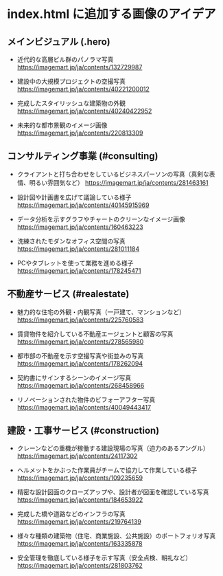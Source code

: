 # index.html に追加する画像のアイデア

## メインビジュアル (.hero)

-   近代的な高層ビル群のパノラマ写真
https://imagemart.jp/ja/contents/132729987

-   建設中の大規模プロジェクトの空撮写真
https://imagemart.jp/ja/contents/40221200012

-   完成したスタイリッシュな建築物の外観
https://imagemart.jp/ja/contents/40240422952

-   未来的な都市景観のイメージ画像
https://imagemart.jp/ja/contents/220813309

## コンサルティング事業 (#consulting)

-   クライアントと打ち合わせをしているビジネスパーソンの写真（真剣な表情、明るい雰囲気など）
https://imagemart.jp/ja/contents/281463161

-   設計図や計画書を広げて議論している様子
https://imagemart.jp/ja/contents/40145915969

-   データ分析を示すグラフやチャートのクリーンなイメージ画像
https://imagemart.jp/ja/contents/160463223

-   洗練されたモダンなオフィス空間の写真
https://imagemart.jp/ja/contents/281011184

-   PCやタブレットを使って業務を進める様子
https://imagemart.jp/ja/contents/178245471

## 不動産サービス (#realestate)

-   魅力的な住宅の外観・内観写真（一戸建て、マンションなど）
https://imagemart.jp/ja/contents/225760583

-   賃貸物件を紹介している不動産エージェントと顧客の写真
https://imagemart.jp/ja/contents/278565980

-   都市部の不動産を示す空撮写真や街並みの写真
https://imagemart.jp/ja/contents/178262094

-   契約書にサインするシーンのイメージ写真
https://imagemart.jp/ja/contents/268458966

-   リノベーションされた物件のビフォーアフター写真
https://imagemart.jp/ja/contents/40049443417

## 建設・工事サービス (#construction)

-   クレーンなどの重機が稼働する建設現場の写真（迫力のあるアングル）
https://imagemart.jp/ja/contents/24117302

-   ヘルメットをかぶった作業員がチームで協力して作業している様子
https://imagemart.jp/ja/contents/109235659

-   精密な設計図面のクローズアップや、設計者が図面を確認している写真
https://imagemart.jp/ja/contents/184653922

-   完成した橋や道路などのインフラの写真
https://imagemart.jp/ja/contents/219764139

-   様々な種類の建築物（住宅、商業施設、公共施設）のポートフォリオ写真
https://imagemart.jp/ja/contents/163335878

-   安全管理を徹底している様子を示す写真（安全点検、朝礼など）
https://imagemart.jp/ja/contents/281803762
